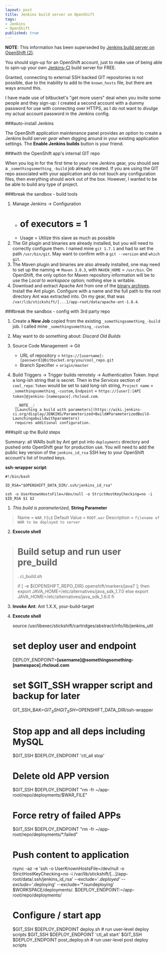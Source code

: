 ```yaml
---
layout: post
title: Jenkins build server on OpenShift
tags:
- Jenkins
- OpenShift
published: true
---
```

__NOTE__: This information has been superseded by
[Jenkins build server on OpenShift (2)](http://vraidsys.com/2013/06/jenkins-build-server-on-openshift-2/).

You should sign-up for an OpenShift account, just to make use of being able
to spin-up your own [Jenkins-CI](http://jenkins-ci.org/) build
server for FREE.

Granted, connecting to external SSH backed GIT repositories is not possible,
due to the inability to add to the `known_hosts` file,
but there are ways around this.

I have made use of bitbucket's "get more users" deal when you
invite some people and they sign-up: I created a second account with a dummy
password for use with connecting over HTTPS, as I do not want to divulge
my actual account password in the Jenkins config.

###auto-install Jenkins

The OpenShift application maintenance panel provides an option to create a
Jenkins build server _gear_ when digging around in your existing
application settings. The __Enable Jenkins builds__ button is your
friend.


###with the OpenShift app's internal GIT repo

When you log in for the first time to your new Jenkins gear, you should see a
`_somethingsomething_-build` job already created. If you are using the
GIT repo associated with your application and do not touch any configuration
files, then everything should work out of the box. However, I wanted to be
be able to build any type of project.


###break the sandbox - build tools

1. Manage Jenkins -> Configuration
    - # of executors = 1
    - Usage = Utilize this slave as much as possible
2. The Git plugin and binaries are already installed, but you will need
        to correctly configure them. I named mine `git 1.7.1` and
        had to set the path `/usr/bin/git`. May want to confirm
        with a `git --version` and `which git`.
3. The Maven plugin and binaries are also already installed, one may need
        to set up the naming => `Maven 3.0.3`, with
        `MAVEN_HOME` = `/usr/bin`. On OpenShift, the only option for
        Maven repository information will be to use the
        _Local to workspace_ option; nothing else is writable.
4. Download and extract Apache Ant from one of the
        [binary archives](http://ant.apache.org/bindownload.cgi).
        Install the Ant plugin. Configure with a name and the full path
        to the root directory Ant was extracted into. On my gear, that was
        `/var/lib/stickshift/[...]/app-root/data/apache-ant-1.8.4`.


###break the sandbox - config with 3rd party repo

1. Create a __New Job__ copied from the existing
        `_somethingsomething_-build` job. I called mine
        `_somethingsomething_-custom`.
2. May want to do something about: _Discard Old Builds_
3. Source Code Management -> Git
    - URL of repository = `https://[username]:[password]@bitbucket.org/you/cool_repo.git`
    - Branch Specifier = `origin/master`
4. Build Triggers -> Trigger builds remotely -> Authentication Token.
        Input a long-ish string that is secret. Then in the _Services_
        section of `cool_repo`: `Token` would be set to
        said long-ish string, `Project name` =
        `_somethingsomething_-custom`, `Endpoint` =
        `https://[user]:[API token]@jenkins-[namespace].rhcloud.com`.
        
        __NOTE__:
        [Launching a build with parameters](https://wiki.jenkins-ci.org/display/JENKINS/Parameterized+Build#ParameterizedBuild-Launchingabuildwithparameters)
        requires additional configuration.


###split up the Build steps

Summary: all WARs built by Ant get put into `deployments` directory
and pushed onto OpenShift gear for production use. You will need to add the
public key version of the `jenkins_id_rsa` SSH key to your OpenShift
account's list of trusted keys.

__ssh-wrapper script__:

    #!/bin/bash
    
    ID_RSA="$OPENSHIFT_DATA_DIR/.ssh/jenkins_id_rsa"
    
    ssh -o UserKnownHostsFile=/dev/null -o StrictHostKeyChecking=no -i $ID_RSA $1 $2

1. _This build is parameterized_, __String Parameter__
> Name = `WAR_FILE`
> Default Value = `ROOT.war`
> Description = `filename of WAR to be deployed to server`
2. __Execute shell__
>
>    # Build setup and run user pre_build
>    . ci_build.sh
>    
>    if [ -e ${OPENSHIFT_REPO_DIR}.openshift/markers/java7 ];
>    then
>        export JAVA_HOME=/etc/alternatives/java_sdk_1.7.0
>    else
>        export JAVA_HOME=/etc/alternatives/java_sdk_1.6.0
>    fi
3. __Invoke Ant__: Ant 1.X.X, your-build-target
4. __Execute shell__

    source /usr/libexec/stickshift/cartridges/abstract/info/lib/jenkins_util
    
    # set deploy user and endpoint
    DEPLOY_ENDPOINT=**[username]@somethingsomething-[namespace].rhcloud.com**
    
    # set $GIT_SSH wrapper script and backup for later
    GIT_SSH_BAK=$GIT_SSH
    GIT_SSH=$OPENSHIFT_DATA_DIR/ssh-wrapper
    
    # Stop app and all deps including MySQL
    $GIT_SSH $DEPLOY_ENDPOINT 'ctl_all stop'
    
    # Delete old APP version
    $GIT_SSH $DEPLOY_ENDPOINT "rm -fr ~/app-root/repo/deployments/$WAR_FILE"
    
    # Force retry of failed APPs
    $GIT_SSH $DEPLOY_ENDPOINT "rm -fr ~/app-root/repo/deployments/*.failed"
    
    # Push content to application
    rsync -az -e 'ssh -o UserKnownHostsFile=/dev/null -o StrictHostKeyChecking=no -i /var/lib/stickshift/[...]/app-root/data/.ssh/jenkins_id_rsa' --exclude='*.deployed' --exclude='*.deploying' --exclude='*.isundeploying' $WORKSPACE/deployments/. $DEPLOY_ENDPOINT:~/app-root/repo/deployments/
    
    # Configure / start app
    $GIT_SSH $DEPLOY_ENDPOINT deploy.sh # run user-level deploy scripts
    $GIT_SSH $DEPLOY_ENDPOINT 'ctl_all start'
    $GIT_SSH $DEPLOY_ENDPOINT post_deploy.sh # run user-level post deploy scripts
